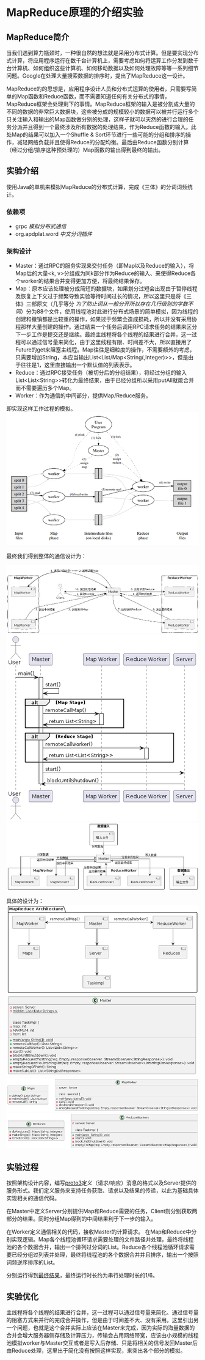 # MapReduce原理的介绍实验
## MapReduce简介
当我们遇到算力瓶颈时，一种很自然的想法就是采用分布式计算。但是要实现分布式计算，将应用程序运行在数千台计算机上，需要考虑如何将运算工作分发到数千台计算机、如何组织这些计算机、如何移动数据以及如何处理故障等等一系列细节问题。Google在处理大量搜索数据的排序时，提出了MapReduce这一设计。

MapReduce的的思想是，应用程序设计人员和分布式运算的使用者，只需要写简单的Map函数和Reduce函数，而不需要知道任何有关分布式的事情，MapReduce框架会处理剩下的事情。MapReduce框架的输入是被分割成大量的不同的数据的非常巨大数据块，这些被分成的规模较小的数据可以被并行运行多个只关注输入和输出的Map函数做分别的处理，这样子就可以天然的进行合理的任务分派并且得到一个最终涉及所有数据的处理结果，作为Reduce函数的输入。此处Map的结果可以加入一个Shuffle & Sort环节进行一些可能的分组和排序的操作，减轻网络负载并且使得Reduce的分配均衡。最后由Reduce函数分别计算（经过分组/排序这种预处理的）Map函数的输出得到最终的输出。
## 实验介绍
使用Java的单机来模拟MapReduce的分布式计算，完成《三体》的分词词频统计。
### 依赖项
- grpc *模拟分布式通信*
- org.apdplat.word *中文分词插件*
### 架构设计
- Master：通过RPC的服务实现来交付任务（即Map以及Reduce的输入），将Map后的大量<k, v>分组成为同k部分作为Reduce的输入、来使得Reduce各个worker的结果合并变得更加方便，将最终结果保存。
- Map：原本应该处理被分成简短的数据块，如果划分过短会出现由于暂停线程及恢复上下文过于频繁导致实验等待时间过长的情况，所以这里只是将《三体》三部原文（几乎等分 *为了防止词从一般分开所以存在几行级别的字数不同*）分为88个文件，使用线程池对此进行分布式场景的简单模拟，因为线程的创建和撤销都是比较重的操作，如果过于频繁会造成损耗，所以并没有采用协程那样大量创建的操作。通过结束一个任务后调用RPC请求任务的结果来区分下一步工作是提交还是继续。最终主线程将各个线程的结果进行合并，这一过程可以通过信号量来简化，由于这里线程有限、时间差不大，所以直接用了Future的get来阻塞主线程。Map往往是细粒度的操作，不需要额外的考虑，只需要增加String，本应当输出List<List/Map\<String(,Integer)>>，但是由于往往是1，这里直接输出一个默认值的列表表示。
- Reduce：通过RPC接受任务（被切分后的分组结果），将经过分组的输入List<List\<String>>转化为最终结果，由于已经分组所以采用putAll就能合并而不需要遍历多个Map。
- Worker：作为通信的中间部分，提供Map/Reduce服务。

即实现这样工作过程的模拟。
![alt text](images/image.png)

最终我们得到整体的通信设计为：

![alt text](images/image-2.png)
![alt text](images/image-5.png)
![alt text](images/image-4.png)

具体的设计为：
![alt text](images/image-6.png)
![alt text](images/image-7.png)
![alt text](images/image-8.png)
![alt text](images/image-9.png)
## 实验过程
按照架构设计内容，编写[proto3](src/main/proto/task.proto)定义（请求/响应）消息的格式以及Server提供的服务形式。我们定义服务来支持任务获取、请求以及结果的传递，以此为基础具体实现相关的通信代码。

在Master中定义Server分别提供Map和Reduce需要的任务，Client则分别获取两部分的结果。同时分组Map得到的中间结果利于下一步的输入。

在Worker定义通信相关的代码，接收Master的计算请求。
在Map和Reduce中分别实现逻辑。Map各个线程池循环请求需要处理的文件路径并处理，最终将线程池的各个数据合并，输出一个排列过分词的List。Reduce各个线程池循环请求需要已经分组过列表并处理，最终将线程池的各个数据合并并且排序，输出一个按照词频逆序排序的List。

分别运行得到[最终结果](src/main/resources/text/101.txt)，最终运行时长约为串行处理时长的1/6。
## 实验优化
主线程将各个线程的结果进行合并，这一过程可以通过信号量来简化、通过信号量的阻塞方式来并行的完成合并操作，但是由于时间差不大、没有采用。这里引出另一个问题，也就是这个合并实际上应该在Master来完成，因为实际的海量数据的合并会增大服务器侧存储及计算压力，传输会占用网络带宽，应该由小规模的线程池模拟worker与Master交互或者是写入后存储、只是将相关的信号发回Master后由Reduce处理，这里出于简化没有按照这样实现，来突出各个部分的模拟。
